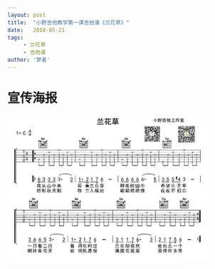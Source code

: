 ```yaml
---
layout: post
title:  "小野吉他教学第一课吉他谱《兰花草》"
date:   2018-05-21
tags:
     - 兰花草
     - 吉他谱
author: '梦者'
---
```

# 宣传海报

<img src="/img/lanhuacao.jpg" class="img-thumbnail" style="zoom:50%" />